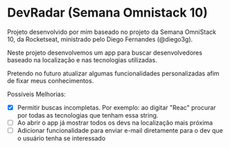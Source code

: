 # DevRadar (Semana Omnistack 10)
Projeto desenvolvido por mim baseado no projeto da Semana OmniStack 10, da Rocketseat, ministrado pelo Diego Fernandes (@diego3g). 

Neste projeto desenvolvemos um app para buscar desenvolvedores baseado na localização e nas tecnologias utilizadas.

Pretendo no futuro atualizar algumas funcionalidades personalizadas afim de fixar meus conhecimentos.

Possíveis Melhorias:


- [X] Permitir buscas incompletas. Por exemplo: ao digitar "Reac" procurar por todas as tecnologias que tenham essa string.
- [ ] Ao abrir o app já mostrar todos os devs na localização mais próxima
- [ ] Adicionar funcionalidade para enviar e-mail diretamente para o dev que o usuário tenha se interessado
